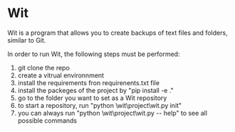 # Wit

Wit is a program that allows you to create backups of text files and folders, similar to Git.

In order to run Wit, the following steps must be performed:
1. git clone the repo
2. create a vitrual environnment
3. install the requirements fron requirenents.txt file
4. install the packeges of the project by "pip install -e ."
5. go to the folder you want to set as a Wit repository
6. to start a repository, run "python <path>\wit\project\wit.py init"
7. you can always run "python <path>\wit\project\wit.py -- help" to see all possible commands
